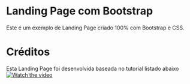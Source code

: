 # Landing Page com Bootstrap
Este é um exemplo de Landing Page criado 100% com Bootstrap e CSS.
# Créditos
Esta Landing Page foi desenvolvida baseada no tutorial listado abaixo
[![Watch the video](https://img.youtube.com/vi/Zn64_IVLO88/maxresdefault.jpg)](https://youtu.be/Zn64_IVLO88)
